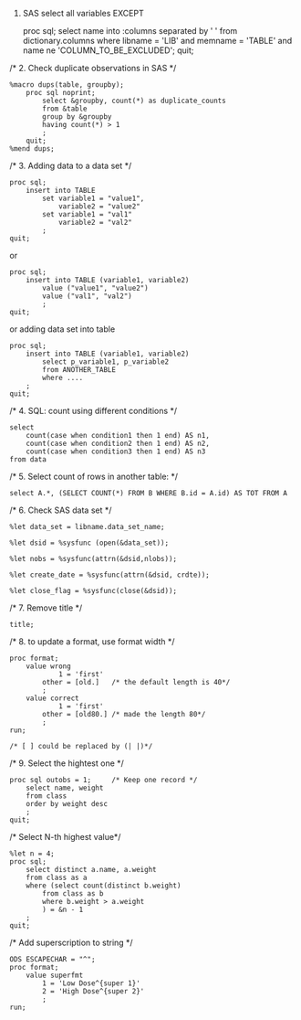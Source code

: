 
1. SAS select all variables EXCEPT
    
    proc sql;
        select name into :columns separated by ' ' 
        from dictionary.columns
        where libname = 'LIB' and memname = 'TABLE' 
            and name ne 'COLUMN_TO_BE_EXCLUDED';
    quit;

/* 2. Check duplicate observations in SAS */

    %macro dups(table, groupby);
        proc sql noprint;
            select &groupby, count(*) as duplicate_counts
            from &table
            group by &groupby
            having count(*) > 1
            ;
        quit;
    %mend dups;

/* 3. Adding data to a data set */

    proc sql;
        insert into TABLE
            set variable1 = "value1",
                variable2 = "value2"
            set variable1 = "val1"
                variable2 = "val2"
            ;
    quit;

or
 
    proc sql;
        insert into TABLE (variable1, variable2)
            value ("value1", "value2")
            value ("val1", "val2")
            ;
    quit;

or adding data set into table

    proc sql;
        insert into TABLE (variable1, variable2)
            select p_variable1, p_variable2
            from ANOTHER_TABLE
            where ....
        ;
    quit;

/* 4. SQL: count using different conditions */

    select
        count(case when condition1 then 1 end) AS n1,
        count(case when condition2 then 1 end) AS n2,
        count(case when condition3 then 1 end) AS n3
    from data

/* 5. Select count of rows in another table: */
    
    select A.*, (SELECT COUNT(*) FROM B WHERE B.id = A.id) AS TOT FROM A

/* 6. Check SAS data set */

    %let data_set = libname.data_set_name;

    %let dsid = %sysfunc (open(&data_set));

    %let nobs = %sysfunc(attrn(&dsid,nlobs));

    %let create_date = %sysfunc(attrn(&dsid, crdte));

    %let close_flag = %sysfunc(close(&dsid));

/* 7. Remove title */
    
    title;

/* 8. to update a format, use format width */
    
    proc format;
        value wrong
                1 = 'first'
            other = [old.]   /* the default length is 40*/
            ;
        value correct
                1 = 'first'
            other = [old80.] /* made the length 80*/
            ;
    run;
    
    /* [ ] could be replaced by (| |)*/

/* 9. Select the hightest one */
    
    proc sql outobs = 1;     /* Keep one record */
        select name, weight
        from class
        order by weight desc
        ;
    quit;

/* Select N-th highest value*/

    %let n = 4;
    proc sql;
        select distinct a.name, a.weight
        from class as a
        where (select count(distinct b.weight)
            from class as b
            where b.weight > a.weight
            ) = &n - 1
        ;
    quit;
    
/* Add superscription to string */

    ODS ESCAPECHAR = "^";
    proc format;
        value superfmt 
            1 = 'Low Dose^{super 1}'
            2 = 'High Dose^{super 2}'
            ;
    run;
